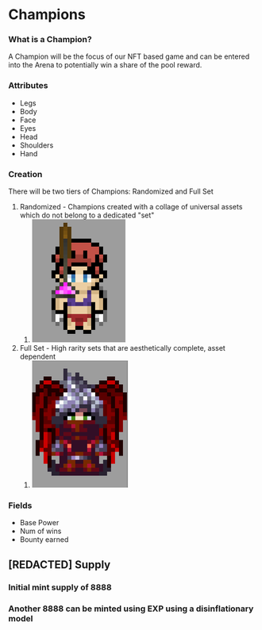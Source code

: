 # Champions

### What is a Champion?

A Champion will be the focus of our NFT based game and can be entered into the Arena to potentially win a share of the pool reward.

### Attributes

* Legs
* Body
* Face
* Eyes
* Head
* Shoulders
* Hand

### Creation

There will be two tiers of Champions: Randomized and Full Set

1. Randomized - Champions created with a collage of universal assets which do not belong to a dedicated "set"
   1. ![](../.gitbook/assets/image.png)
2. Full Set - High rarity sets that are aesthetically complete, asset dependent
   1. ![](<../.gitbook/assets/image (1).png>)

### Fields

* Base Power
* Num of wins
* Bounty earned

## \[REDACTED] Supply

### Initial mint supply of 8888

### Another 8888 can be minted using EXP using a disinflationary model

